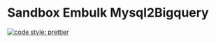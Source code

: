 # Sandbox Embulk Mysql2Bigquery

[![code style: prettier](https://img.shields.io/badge/code_style-prettier-ff69b4.svg?style=flat-square)](https://github.com/prettier/prettier)
